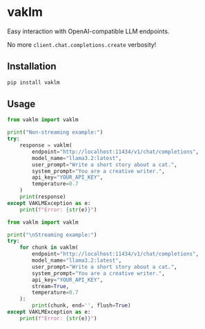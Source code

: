 # vaklm

Easy interaction with OpenAI-compatible LLM endpoints.

No more `client.chat.completions.create` verbosity!

## Installation

```bash
pip install vaklm
```

## Usage

```python
from vaklm import vaklm

print("Non-streaming example:")
try:
    response = vaklm(
        endpoint="http://localhost:11434/v1/chat/completions",
        model_name="llama3.2:latest",
        user_prompt="Write a short story about a cat.",
        system_prompt="You are a creative writer.",
        api_key="YOUR_API_KEY",
        temperature=0.7
    )
    print(response)
except VAKLMException as e:
    print(f"Error: {str(e)}")
```

```python
from vaklm import vaklm

print("\nStreaming example:")
try:
    for chunk in vaklm(
        endpoint="http://localhost:11434/v1/chat/completions",
        model_name="llama3.2:latest",
        user_prompt="Write a short story about a cat.",
        system_prompt="You are a creative writer.",
        api_key="YOUR_API_KEY",
        stream=True,
        temperature=0.7
    ):
        print(chunk, end='', flush=True)
except VAKLMException as e:
    print(f"Error: {str(e)}")
```
